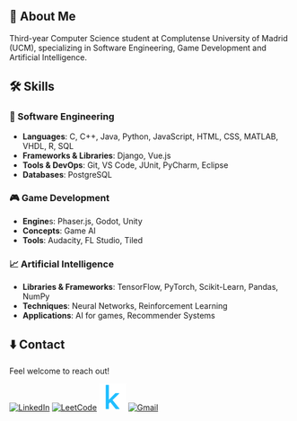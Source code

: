 ## 📝 About Me

Third-year Computer Science student at Complutense University of Madrid (UCM), specializing in Software Engineering, Game Development and Artificial Intelligence.

## 🛠 Skills

### 🚀 Software Engineering

- **Languages**: C, C++, Java, Python, JavaScript, HTML, CSS, MATLAB, VHDL, R, SQL
- **Frameworks & Libraries**: Django, Vue.js
- **Tools & DevOps**: Git, VS Code, JUnit, PyCharm, Eclipse
- **Databases**: PostgreSQL

### 🎮 Game Development

- **Engine**s: Phaser.js, Godot, Unity
- **Concepts**: Game AI
- **Tools**: Audacity, FL Studio, Tiled

### 📈 Artificial Intelligence

- **Libraries & Frameworks**: TensorFlow, PyTorch, Scikit-Learn, Pandas, NumPy
- **Techniques**: Neural Networks, Reinforcement Learning
- **Applications**: AI for games, Recommender Systems

## ⬇️ Contact

Feel welcome to reach out!

 [![LinkedIn](https://img.icons8.com/ios-filled/50/0072b1/linkedin.png)](https://www.linkedin.com/in/hibjan/) 
 [![LeetCode](https://img.icons8.com/?size=50&id=9L16NypUzu38&format=png&color=000000)](https://leetcode.com/u/hibjan/)
 [![Kaggle](utils/4373210_kaggle_logo_logos_icon.png)](https://www.kaggle.com/juanandrshibjan) 
 [![Gmail](https://img.icons8.com/ios-filled/50/ea4335/gmail.png)](mailto:hibjanjuan@gmail.com) 
